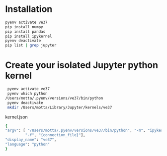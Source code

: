 # 


# Installation

```bash
pyenv activate ve37
pip install numpy
pip install pandas
pip install ipykernel
pyenv deactivate
pip list | grep jupyter
```


# Create your isolated Jupyter python kernel


```bash
 pyenv activate ve37
 pyenv which python
/Users/motta/.pyenv/versions/ve37/bin/python
 pyenv deactivate
 mkdir /Users/motta/Library/Jupyter/kernels/ve37
 ```
 
 kernel.json
 
 ```bash
 {
 "argv": [ "/Users/motta/.pyenv/versions/ve37/bin/python", "-m", "ipykernel",
          "-f", "{connection_file}"],
 "display_name": "ve37",
 "language": "python"
}
 ```